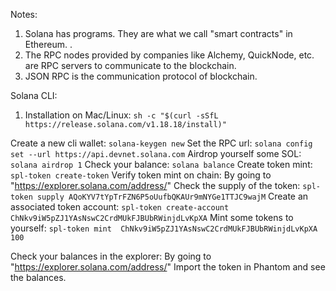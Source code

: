 Notes: 

1. Solana has programs. They are what we call "smart contracts" in Ethereum. .
2. The RPC nodes provided by companies like Alchemy, QuickNode, etc. are RPC servers to communicate to the blockchain.
3. JSON RPC is the communication protocol of blockchain.


Solana CLI: 

1. Installation on Mac/Linux: `sh -c "$(curl -sSfL https://release.solana.com/v1.18.18/install)"`

Create a new cli wallet: `solana-keygen new`
Set the RPC url: `solana config set --url https://api.devnet.solana.com`
Airdrop yourself some SOL: ` solana airdrop 1`
Check your balance: `solana balance`
Create token mint: `spl-token create-token`
Verify token mint on chain: By going to "https://explorer.solana.com/address/<token address>"
Check the supply of the token: `spl-token supply AQoKYV7tYpTrFZN6P5oUufbQKAUr9mNYGe1TTJC9wajM`
Create an associated token account: `spl-token create-account ChNkv9iW5pZJ1YAsNswC2CrdMUkFJBUbRWinjdLvKpXA`
Mint some tokens to yourself: `spl-token mint  ChNkv9iW5pZJ1YAsNswC2CrdMUkFJBUbRWinjdLvKpXA 100`
 
Check your balances in the explorer: By going to "https://explorer.solana.com/address/<token address>"
Import the token in Phantom and see the balances.
